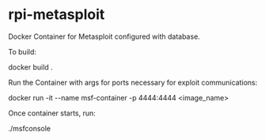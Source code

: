 # rpi-metasploit

Docker Container for Metasploit configured with database.

To build:

docker build .

Run the Container with args for ports necessary for exploit communications:

docker run -it --name msf-container -p 4444:4444 <image_name> 

Once container starts, run:

./msfconsole
